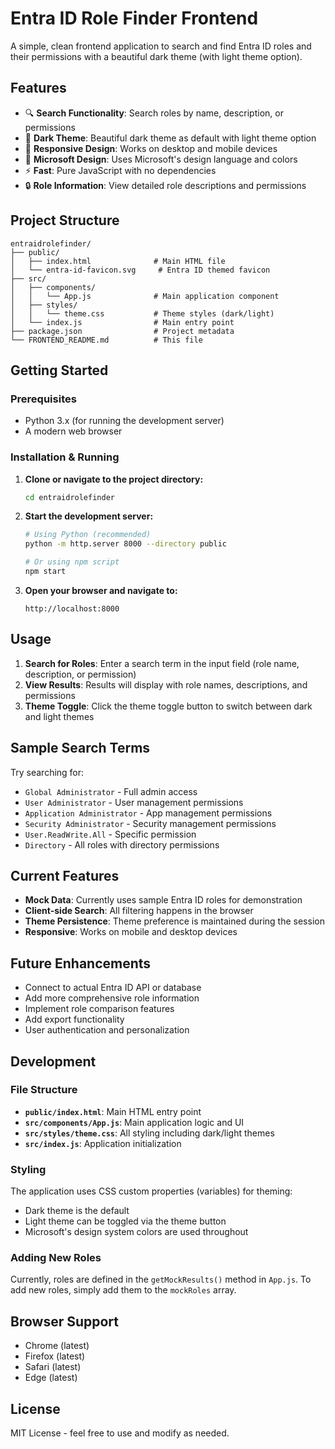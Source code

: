 # Entra ID Role Finder Frontend

A simple, clean frontend application to search and find Entra ID roles and their permissions with a beautiful dark theme (with light theme option).

## Features

- 🔍 **Search Functionality**: Search roles by name, description, or permissions
- 🌙 **Dark Theme**: Beautiful dark theme as default with light theme option
- 📱 **Responsive Design**: Works on desktop and mobile devices
- 🎨 **Microsoft Design**: Uses Microsoft's design language and colors
- ⚡ **Fast**: Pure JavaScript with no dependencies
- 🔒 **Role Information**: View detailed role descriptions and permissions

## Project Structure

```
entraidrolefinder/
├── public/
│   ├── index.html              # Main HTML file
│   └── entra-id-favicon.svg     # Entra ID themed favicon
├── src/
│   ├── components/
│   │   └── App.js              # Main application component
│   ├── styles/
│   │   └── theme.css           # Theme styles (dark/light)
│   └── index.js                # Main entry point
├── package.json                # Project metadata
└── FRONTEND_README.md          # This file
```

## Getting Started

### Prerequisites

- Python 3.x (for running the development server)
- A modern web browser

### Installation & Running

1. **Clone or navigate to the project directory:**
   ```bash
   cd entraidrolefinder
   ```

2. **Start the development server:**
   ```bash
   # Using Python (recommended)
   python -m http.server 8000 --directory public
   
   # Or using npm script
   npm start
   ```

3. **Open your browser and navigate to:**
   ```
   http://localhost:8000
   ```

## Usage

1. **Search for Roles**: Enter a search term in the input field (role name, description, or permission)
2. **View Results**: Results will display with role names, descriptions, and permissions
3. **Theme Toggle**: Click the theme toggle button to switch between dark and light themes

## Sample Search Terms

Try searching for:
- `Global Administrator` - Full admin access
- `User Administrator` - User management permissions
- `Application Administrator` - App management permissions
- `Security Administrator` - Security management permissions
- `User.ReadWrite.All` - Specific permission
- `Directory` - All roles with directory permissions

## Current Features

- **Mock Data**: Currently uses sample Entra ID roles for demonstration
- **Client-side Search**: All filtering happens in the browser
- **Theme Persistence**: Theme preference is maintained during the session
- **Responsive**: Works on mobile and desktop devices

## Future Enhancements

- Connect to actual Entra ID API or database
- Add more comprehensive role information
- Implement role comparison features
- Add export functionality
- User authentication and personalization

## Development

### File Structure

- **`public/index.html`**: Main HTML entry point
- **`src/components/App.js`**: Main application logic and UI
- **`src/styles/theme.css`**: All styling including dark/light themes
- **`src/index.js`**: Application initialization

### Styling

The application uses CSS custom properties (variables) for theming:
- Dark theme is the default
- Light theme can be toggled via the theme button
- Microsoft's design system colors are used throughout

### Adding New Roles

Currently, roles are defined in the `getMockResults()` method in `App.js`. To add new roles, simply add them to the `mockRoles` array.

## Browser Support

- Chrome (latest)
- Firefox (latest)
- Safari (latest)
- Edge (latest)

## License

MIT License - feel free to use and modify as needed.
